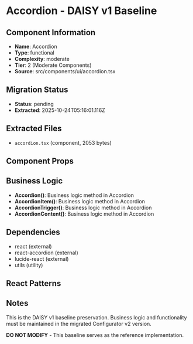 # Accordion - DAISY v1 Baseline

## Component Information

- **Name**: Accordion
- **Type**: functional
- **Complexity**: moderate
- **Tier**: 2 (Moderate Components)
- **Source**: src/components/ui/accordion.tsx

## Migration Status

- **Status**: pending
- **Extracted**: 2025-10-24T05:16:01.116Z

## Extracted Files

- `accordion.tsx` (component, 2053 bytes)

## Component Props



## Business Logic

- **Accordion()**: Business logic method in Accordion
- **AccordionItem()**: Business logic method in Accordion
- **AccordionTrigger()**: Business logic method in Accordion
- **AccordionContent()**: Business logic method in Accordion

## Dependencies

- react (external)
- react-accordion (external)
- lucide-react (external)
- utils (utility)

## React Patterns



## Notes

This is the DAISY v1 baseline preservation. Business logic and functionality
must be maintained in the migrated Configurator v2 version.

**DO NOT MODIFY** - This baseline serves as the reference implementation.
